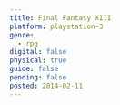 ```yaml
---
title: Final Fantasy XIII
platform: playstation-3
genre:
  - rpg
digital: false
physical: true
guide: false
pending: false
posted: 2014-02-11
---
```


